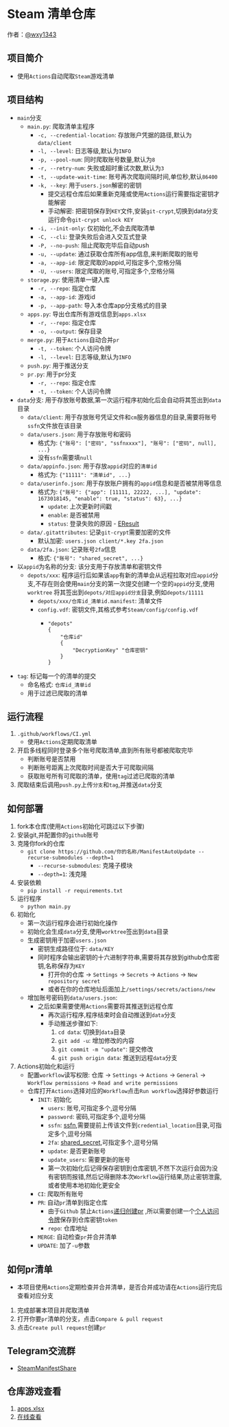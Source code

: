 # Steam 清单仓库
作者：[@wxy1343](https://github.com/wxy1343)

## 项目简介

* 使用`Actions`自动爬取`Steam`游戏清单

## 项目结构

* `main`分支
    * `main.py`: 爬取清单主程序
        * `-c, --credential-location`: 存放账户凭据的路径,默认为`data/client`
        * `-l, --level`: 日志等级,默认为`INFO`
        * `-p, --pool-num`: 同时爬取账号数量,默认为`8`
        * `-r, --retry-num`: 失败或超时重试次数,默认为`3`
        * `-t, --update-wait-time`: 账号再次爬取间隔时间,单位秒,默认`86400`
        * `-k, --key`: 用于`users.json`解密的密钥
            * 提交远程仓库后如果重新克隆或使用`Actions`运行需要指定密钥才能解密
            * 手动解密: 把密钥保存到`KEY`文件,安装`git-crypt`,切换到data分支运行命令`git-crypt unlock KEY`
        * `-i, --init-only`: 仅初始化,不会去爬取清单
        * `-C, --cli`: 登录失败后会进入交互式登录
        * `-P, --no-push`: 阻止爬取完毕后自动push
        * `-u, --update`: 通过获取仓库所有app信息,来判断爬取的账号
        * `-a, --app-id`: 限定爬取的appid,可指定多个,空格分隔
        * `-U, --users`: 限定爬取的账号,可指定多个,空格分隔
    * `storage.py`: 使用清单一键入库
        * `-r, --repo`: 指定仓库
        * `-a, --app-id`: 游戏id
        * `-p, --app-path`: 导入本仓库app分支格式的目录
    * `apps.py`: 导出仓库所有游戏信息到`apps.xlsx`
        * `-r, --repo`: 指定仓库
        * `-o, --output`: 保存目录
    * `merge.py`: 用于`Actions`自动合并`pr`
        * `-t, --token`: 个人访问令牌
        * `-l, --level`: 日志等级,默认为`INFO`
    * `push.py`: 用于推送分支
    * `pr.py`: 用于pr分支
        * `-r, --repo`: 指定仓库
        * `-t, --token`: 个人访问令牌
* `data`分支: 用于存放账号数据,第一次运行程序初始化后会自动将其签出到`data`目录
    * `data/client`: 用于存放账号凭证文件和`cm`服务器信息的目录,需要将账号`ssfn`文件放在该目录
    * `data/users.json`: 用于存放账号和密码
        * 格式为: `{"账号": ["密码", "ssfnxxxx"], "账号": ["密码", null], ...}`
        * 没有`ssfn`需要填`null`
    * `data/appinfo.json`: 用于存放`appid`对应的`清单id`
        * 格式为: `{"11111": "清单id", ...}`
    * `data/userinfo.json`: 用于存放账户拥有的`appid`信息和是否被禁用等信息
        * 格式为: `{"账号": {"app": [11111, 22222, ...], "update": 1673018145, "enable": true, "status": 63}, ...}`
            * `update`: 上次更新时间戳
            * `enable`: 是否被禁用
            * `status`: 登录失败的原因 - [EResult](https://partner.steamgames.com/doc/api/steam_api#EResult)
    * `data/.gitattributes`: 记录`git-crypt`需要加密的文件
        * 默认加密: `users.json client/*.key 2fa.json`
    * `data/2fa.json`: 记录账号`2fa`信息
        * 格式: `{"账号": "shared_secret", ...}`
* 以`appid`为名称的分支: 该分支用于存放清单和密钥文件
    * `depots/xxx`: 程序运行后如果该`app`有新的清单会从远程拉取对应`appid`分支,不存在则会使用`main`分支的第一次提交创建一个空的`appid`分支,使用`worktree`
      将其签出到`depots/对应appid分支`目录,例如`depots/11111`
        * `depots/xxx/仓库id_清单id.manifest`: 清单文件
        * `config.vdf`: 密钥文件,其格式参考`Steam/config/config.vdf`
            * ```vdf
              "depots"
              {
                  "仓库id"
                  {
                      "DecryptionKey" "仓库密钥"
                  }
              }
              ```
* `tag`: 标记每一个的清单的提交
    * 命名格式: `仓库id_清单id`
    * 用于过滤已爬取的清单

## 运行流程

1. `.github/workflows/CI.yml`
    * 使用`Actions`定期爬取清单
2. 开启多线程同时登录多个账号爬取清单,直到所有账号都被爬取完毕
    * 判断账号是否禁用
    * 判断账号距离上次爬取时间是否大于可爬取间隔
    * 获取账号所有可爬取的清单，使用`tag`过滤已爬取的清单
3. 爬取结束后调用`push.py`上传`分支`和`tag`,并推送`data`分支

## 如何部署

1. fork本仓库(使用`Actions`初始化可跳过以下步骤)
2. 安装git,并配置你的`github`账号
3. 克隆你fork的仓库
    * `git clone https://github.com/你的名称/ManifestAutoUpdate --recurse-submodules --depth=1`
        * `--recurse-submodules`: 克隆子模块
        * `--depth=1`: 浅克隆
4. 安装依赖
    * `pip install -r requirements.txt`
5. 运行程序
    * `python main.py`
6. 初始化
    * 第一次运行程序会进行初始化操作
    * 初始化会生成`data`分支,使用`worktree`签出到`data`目录
    * 生成密钥用于加密`users.json`
        * 密钥生成路径位于: `data/KEY`
        * 同时程序会输出密钥的十六进制字符串,需要将其存放到github仓库密钥,名称保存为`KEY`
            * 打开你的仓库 -> `Settings` -> `Secrets` -> `Actions` -> `New repository secret`
            * 或者在你的仓库地址后面加上`/settings/secrets/actions/new`
    * 增加账号密码到`data/users.json`:
        * 之后如果需要使用`Actions`需要将其推送到远程仓库
            * 再次运行程序,程序结束时会自动推送到`data`分支
            * 手动推送步骤如下:
                1. `cd data`: 切换到`data`目录
                2. `git add -u`: 增加修改的内容
                3. `git commit -m "update"`: 提交修改
                4. `git push origin data`: 推送到远程`data`分支
7. Actions初始化和运行
    * 配置`workflow`读写权限: 仓库 -> `Settings` -> `Actions` -> `General` -> `Workflow permissions`
      -> `Read and write permissions`
    * 仓库打开`Actions`选择对应的`Workflow`点击`Run workflow`选择好参数运行
        * `INIT`: 初始化
            * `users`: 账号,可指定多个,逗号分隔
            * `password`: 密码,可指定多个,逗号分隔
            * `ssfn`: [ssfn](https://ssfnbox.com/),需要提前上传该文件到`credential_location`目录,可指定多个,逗号分隔
            * `2fa`: [shared_secret](https://zhuanlan.zhihu.com/p/28257212),可指定多个,逗号分隔
            * `update`: 是否更新账号
            * `update_users`: 需要更新的账号
            * 第一次初始化后记得保存密钥到仓库密钥,不然下次运行会因为没有密钥而报错,然后记得删除本次`Workflow`运行结果,防止密钥泄露,或者使用本地初始化更安全
        * `CI`: 爬取所有账号
        * `PR`: 自动`pr`清单到指定仓库
            * 由于`Github`
              禁止`Actions`[递归创建pr](https://docs.github.com/en/actions/using-workflows/triggering-a-workflow#triggering-a-workflow-from-a-workflow)
              ,所以需要创建一个[个人访问令牌](https://github.com/settings/tokens/new)保存到仓库密钥`token`
            * `repo`: 仓库地址
        * `MERGE`: 自动检查`pr`并合并清单
        * `UPDATE`: 加了`-u`参数

## 如何pr清单

* 本项目使用`Actions`定期检查并合并清单，是否合并成功请在`Actions`运行完后查看对应分支

1. 完成部署本项目并爬取清单
2. 打开你要`pr`清单的分支，点击`Compare & pull request`
3. 点击`Create pull request`创建`pr`

## Telegram交流群

* [SteamManifestShare](https://t.me/SteamManifestShare)

## 仓库游戏查看

1. [apps.xlsx](https://github.com/wxy1343/ManifestAutoUpdate/raw/data/apps.xlsx)
2. [在线查看](https://docs.google.com/spreadsheets/d/1tS-Tar11TAqnlaeh4c7kHJq-vHF8QiQ-EtcEy5NO8a8)
